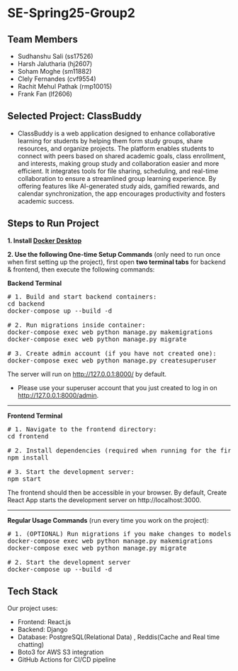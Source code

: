 # SE-Spring25-Group2

## Team Members
- Sudhanshu Sali (ss17526)
- Harsh Jalutharia (hj2607)
- Soham Moghe (sm11882)
- Clely Fernandes (cvf9554)
- Rachit Mehul Pathak (rmp10015)
- Frank Fan (lf2606)

## Selected Project: ClassBuddy

- ClassBuddy is a web application designed to enhance collaborative learning for students by helping them form study groups, share resources, and organize projects. The platform enables students to connect with peers based on shared academic goals, class enrollment, and interests, making group study and collaboration easier and more efficient. It integrates tools for file sharing, scheduling, and real-time collaboration to ensure a streamlined group learning experience. By offering features like AI-generated study aids, gamified rewards, and calendar synchronization, the app encourages productivity and fosters academic success.

## Steps to Run Project
**1. Install [Docker Desktop](https://www.docker.com/products/docker-desktop/)**

**2. Use the following One-time Setup Commands** (only need to run once when first setting up the project), first open **two terminal tabs** for backend & frontend, then execute the following commands:

**Backend Terminal**
<pre># 1. Build and start backend containers:
cd backend
docker-compose up --build -d

# 2. Run migrations inside container:
docker-compose exec web python manage.py makemigrations
docker-compose exec web python manage.py migrate

# 3. Create admin account (if you have not created one):
docker-compose exec web python manage.py createsuperuser
</pre>

The server will run on http://127.0.0.1:8000/ by default.
- Please use your superuser account that you just created to log in on http://127.0.0.1:8000/admin.

---

**Frontend Terminal**
<pre># 1. Navigate to the frontend directory:
cd frontend
  
# 2. Install dependencies (required when running for the first time or after pulling new changes):
npm install
  
# 3. Start the development server:
npm start
</pre>

The frontend should then be accessible in your browser. By default, Create React App starts the development server on http://localhost:3000.

---

**Regular Usage Commands** (run every time you work on the project):
<pre>
# 1. (OPTIONAL) Run migrations if you make changes to models, add new apps, update database schema etc. 
docker-compose exec web python manage.py makemigrations
docker-compose exec web python manage.py migrate

# 2. Start the development server
docker-compose up --build -d
</pre>


## Tech Stack
Our project uses:
- Frontend: React.js
- Backend: Django
- Database: PostgreSQL(Relational Data) , Reddis(Cache and Real time chatting)
- Boto3 for AWS S3 integration
- GitHub Actions for CI/CD pipeline
  
